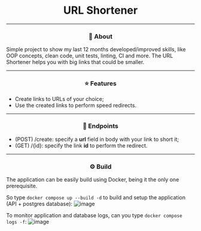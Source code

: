 <h1 align = "center"> URL Shortener </h1>

<hr>

<h3 align = "center"> 💁 About </h3>
<p>
  Simple project to show my last 12 months developed/improved skills, like OOP concepts, clean code, unit tests, linting, CI and more. The URL Shortener helps you with big links that could be smaller.
 </p>

<hr>
 
<h3 align = "center"> ⭐ Features </h3>
<ul>
  <li> Create links to URLs of your choice; </li>
  <li> Use the created links to perform speed redirects. </li>
 </ul>

<hr>

<h3 align = "center"> 🎯 Endpoints </h3>
<ul>
  <li> (POST) /create: specify a <strong>url</strong> field in body with your link to short it; </li>
  <li> (GET) /{ìd}: specify the link <strong>id</strong> to perform the redirect. </li>
</ul>

<hr>

<h3 align = "center"> ⚙️ Build </h3>
<p>
  The application can be easily build using Docker, being it the only one prerequisite.
</p>

So type `docker compose up --build -d` to build and setup the application (API + postgres database):
![image](https://user-images.githubusercontent.com/61753537/204239642-042141be-cb42-4576-8744-bbea172fbf19.png)
 
To monitor application and database logs, can you type `docker compose logs -f`:
![image](https://user-images.githubusercontent.com/61753537/204240469-c6651d25-20d7-4dbd-8ac0-0149b3b193c6.png)


 
